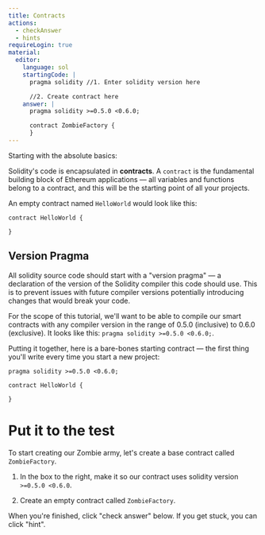 ```yaml
---
title: Contracts
actions:
  - checkAnswer
  - hints
requireLogin: true
material:
  editor:
    language: sol
    startingCode: |
      pragma solidity //1. Enter solidity version here

      //2. Create contract here
    answer: |
      pragma solidity >=0.5.0 <0.6.0;

      contract ZombieFactory {
      }
---
```


Starting with the absolute basics:

Solidity's code is encapsulated in **contracts**. A `contract` is the fundamental building block of Ethereum applications — all variables and functions belong to a contract, and this will be the starting point of all your projects.

An empty contract named `HelloWorld` would look like this:

```
contract HelloWorld {

}
```

## Version Pragma

All solidity source code should start with a "version pragma" — a declaration of the version of the Solidity compiler this code should use. This is to prevent issues with future compiler versions potentially introducing changes that would break your code.

For the scope of this tutorial, we'll want to be able to compile our smart contracts with any compiler version in the range of 0.5.0 (inclusive) to 0.6.0 (exclusive).
It looks like this: `pragma solidity >=0.5.0 <0.6.0;`.

Putting it together, here is a bare-bones starting contract — the first thing you'll write every time you start a new project:

```
pragma solidity >=0.5.0 <0.6.0;

contract HelloWorld {

}
```

# Put it to the test

To start creating our Zombie army, let's create a base contract called `ZombieFactory`.

1. In the box to the right, make it so our contract uses solidity version `>=0.5.0 <0.6.0`.

2. Create an empty contract called `ZombieFactory`.

When you're finished, click "check answer" below. If you get stuck, you can click "hint".
